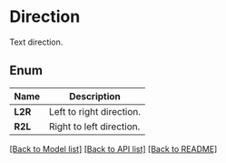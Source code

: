 ﻿
# Direction
Text direction.

## Enum
 Name | Description
------------ | ------------
**L2R** | Left to right direction.
**R2L** | Right to left direction.


[[Back to Model list]](../README.md#documentation-for-models) [[Back to API list]](../README.md#documentation-for-api-endpoints) [[Back to README]](../README.md)


